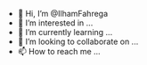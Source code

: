 - 👋 Hi, I’m @IlhamFahrega
- 👀 I’m interested in ...
- 🌱 I’m currently learning ...
- 💞️ I’m looking to collaborate on ...
- 📫 How to reach me ...

<!---
IlhamFahrega/IlhamFahrega is a ✨ special ✨ repository because its `README.md` (this file) appears on your GitHub profile.
You can click the Preview link to take a look at your changes.
--->
